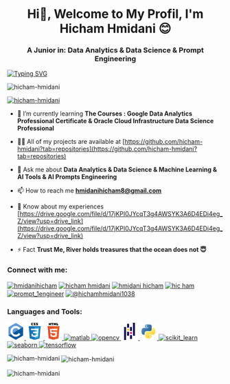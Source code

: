 <h1 align="center">Hi👋, Welcome to My Profil, I'm Hicham Hmidani 😊</h1>
<h3 align="center">A Junior in: Data Analytics & Data Science & Prompt Engineering</h3>

[![Typing SVG](https://readme-typing-svg.herokuapp.com?font=Fira+Code&pause=1000&color=F7981C&background=2BFFC700&random=false&width=435&lines=%F0%9F%91%8B+Hello+There%2C+I'm+Hicham+%F0%9F%98%8A;%F0%9F%93%8A+Junior+Data+Analyst%2C;%F0%9F%94%8D+Junior+Data+Scientist%2C+%26;%F0%9F%92%BB+Junior+Prompt+Engineer)](https://git.io/typing-svg)

<p align="left"> <img src="https://komarev.com/ghpvc/?username=hicham-hmidani&label=Profile%20views&color=4946c8&style=flat" alt="hicham-hmidani" /> </p>

<p align="left"> <a href="https://github.com/ryo-ma/github-profile-trophy"><img src="https://github-profile-trophy.vercel.app/?username=hicham-hmidani" alt="hicham-hmidani" /></a> </p>

- 📖 I’m currently learning **The Courses : Google Data Analytics Professional Certificate & Oracle Cloud Infrastructure Data Science Professional**

- 👨‍💻 All of my projects are available at [https://github.com/hicham-hmidani?tab=repositories](https://github.com/hicham-hmidani?tab=repositories)

- 💬 Ask me about **Data Analytics & Data Science & Machine Learning & AI Tools & AI Prompts Engineering**

- 📫 How to reach me **hmidanihicham8@gmail.com**

- 📄 Know about my experiences [https://drive.google.com/file/d/17jKPI0JYcqT3g4AWSYK3A6D4EDi4eg_Z/view?usp=drive_link](https://drive.google.com/file/d/17jKPI0JYcqT3g4AWSYK3A6D4EDi4eg_Z/view?usp=drive_link)

- ⚡ Fact **Trust Me, River holds treasures that the ocean does not 😇**

<h3 align="left">Connect with me:</h3>
<p align="left">
<a href="https://twitter.com/hmidanihicham" target="blank"><img align="center" src="https://raw.githubusercontent.com/rahuldkjain/github-profile-readme-generator/master/src/images/icons/Social/twitter.svg" alt="hmidanihicham" height="30" width="40" /></a>
<a href="https://linkedin.com/in/hicham hmidani" target="blank"><img align="center" src="https://raw.githubusercontent.com/rahuldkjain/github-profile-readme-generator/master/src/images/icons/Social/linked-in-alt.svg" alt="hicham hmidani" height="30" width="40" /></a>
<a href="https://kaggle.com/hmidani hicham" target="blank"><img align="center" src="https://raw.githubusercontent.com/rahuldkjain/github-profile-readme-generator/master/src/images/icons/Social/kaggle.svg" alt="hmidani hicham" height="30" width="40" /></a>
<a href="https://fb.com/hic ham" target="blank"><img align="center" src="https://raw.githubusercontent.com/rahuldkjain/github-profile-readme-generator/master/src/images/icons/Social/facebook.svg" alt="hic ham" height="30" width="40" /></a>
<a href="https://instagram.com/prompt_1engineer" target="blank"><img align="center" src="https://raw.githubusercontent.com/rahuldkjain/github-profile-readme-generator/master/src/images/icons/Social/instagram.svg" alt="prompt_1engineer" height="30" width="40" /></a>
<a href="https://www.youtube.com/c/@hichamhmidani1038" target="blank"><img align="center" src="https://raw.githubusercontent.com/rahuldkjain/github-profile-readme-generator/master/src/images/icons/Social/youtube.svg" alt="@hichamhmidani1038" height="30" width="40" /></a>
</p>

<h3 align="left">Languages and Tools:</h3>
<p align="left"> <a href="https://www.cprogramming.com/" target="_blank" rel="noreferrer"> <img src="https://raw.githubusercontent.com/devicons/devicon/master/icons/c/c-original.svg" alt="c" width="40" height="40"/> </a> <a href="https://www.w3schools.com/css/" target="_blank" rel="noreferrer"> <img src="https://raw.githubusercontent.com/devicons/devicon/master/icons/css3/css3-original-wordmark.svg" alt="css3" width="40" height="40"/> </a> <a href="https://www.w3.org/html/" target="_blank" rel="noreferrer"> <img src="https://raw.githubusercontent.com/devicons/devicon/master/icons/html5/html5-original-wordmark.svg" alt="html5" width="40" height="40"/> </a> <a href="https://www.mathworks.com/" target="_blank" rel="noreferrer"> <img src="https://upload.wikimedia.org/wikipedia/commons/2/21/Matlab_Logo.png" alt="matlab" width="40" height="40"/> </a> <a href="https://opencv.org/" target="_blank" rel="noreferrer"> <img src="https://www.vectorlogo.zone/logos/opencv/opencv-icon.svg" alt="opencv" width="40" height="40"/> </a> <a href="https://pandas.pydata.org/" target="_blank" rel="noreferrer"> <img src="https://raw.githubusercontent.com/devicons/devicon/2ae2a900d2f041da66e950e4d48052658d850630/icons/pandas/pandas-original.svg" alt="pandas" width="40" height="40"/> </a> <a href="https://www.python.org" target="_blank" rel="noreferrer"> <img src="https://raw.githubusercontent.com/devicons/devicon/master/icons/python/python-original.svg" alt="python" width="40" height="40"/> </a> <a href="https://scikit-learn.org/" target="_blank" rel="noreferrer"> <img src="https://upload.wikimedia.org/wikipedia/commons/0/05/Scikit_learn_logo_small.svg" alt="scikit_learn" width="40" height="40"/> </a> <a href="https://seaborn.pydata.org/" target="_blank" rel="noreferrer"> <img src="https://seaborn.pydata.org/_images/logo-mark-lightbg.svg" alt="seaborn" width="40" height="40"/> </a> <a href="https://www.tensorflow.org" target="_blank" rel="noreferrer"> <img src="https://www.vectorlogo.zone/logos/tensorflow/tensorflow-icon.svg" alt="tensorflow" width="40" height="40"/> </a> </p>

<p><img align="left" src="https://github-readme-stats.vercel.app/api/top-langs?username=hicham-hmidani&show_icons=true&theme=dark&title_color=ff2600&text_color=fa9e00&bg_color=000000&hide_border=true&cache_seconds=1800&locale=en&layout=compact" alt="hicham-hmidani" /></p>

<p>&nbsp;<img align="center" src="https://github-readme-stats.vercel.app/api?username=hicham-hmidani&show_icons=true&theme=dark&title_color=ff8800&text_color=ffffff&bg_color=000000&hide_border=true&locale=en" alt="hicham-hmidani" /></p>

<p><img align="center" src="https://github-readme-streak-stats.herokuapp.com/?user=hicham-hmidani&theme=dark" alt="hicham-hmidani" /></p>

